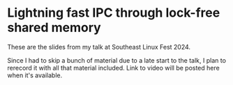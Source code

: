 # Lightning fast IPC through lock-free shared memory

These are the slides from my talk at Southeast Linux Fest 2024.

Since I had to skip a bunch of material due to a late start to the talk, I plan to rerecord it with all that material included. Link to video will be posted here when it's available.
